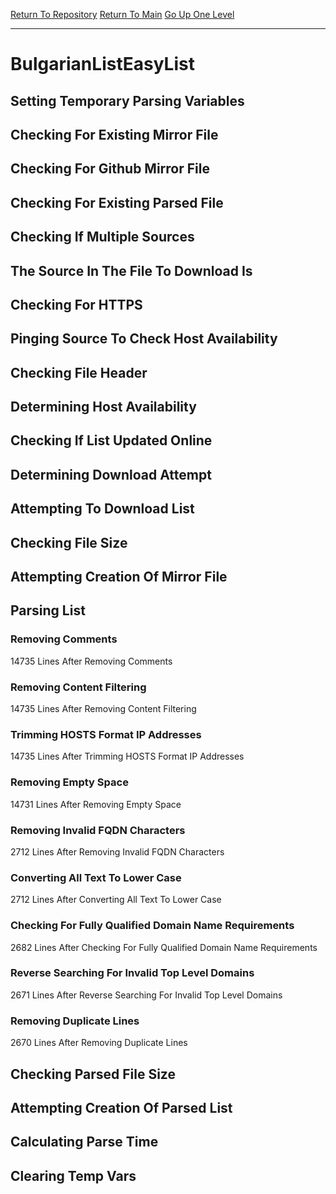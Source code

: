 [Return To Repository](https://github.com/deathbybandaid/piholeparser/)
[Return To Main](https://github.com/deathbybandaid/piholeparser/blob/master/RecentRunLogs/Mainlog.md)
[Go Up One Level](https://github.com/deathbybandaid/piholeparser/blob/master/RecentRunLogs/TopLevelScripts/30-Processing-External-Blacklists.md)
____________________________________
# BulgarianListEasyList
## Setting Temporary Parsing Variables
## Checking For Existing Mirror File
## Checking For Github Mirror File
## Checking For Existing Parsed File
## Checking If Multiple Sources
## The Source In The File To Download Is
## Checking For HTTPS
## Pinging Source To Check Host Availability
## Checking File Header
## Determining Host Availability
## Checking If List Updated Online
## Determining Download Attempt
## Attempting To Download List
## Checking File Size
## Attempting Creation Of Mirror File
## Parsing List
### Removing Comments
14735 Lines After Removing Comments
### Removing Content Filtering
14735 Lines After Removing Content Filtering
### Trimming HOSTS Format IP Addresses
14735 Lines After Trimming HOSTS Format IP Addresses
### Removing Empty Space
14731 Lines After Removing Empty Space
### Removing Invalid FQDN Characters
2712 Lines After Removing Invalid FQDN Characters
### Converting All Text To Lower Case
2712 Lines After Converting All Text To Lower Case
### Checking For Fully Qualified Domain Name Requirements
2682 Lines After Checking For Fully Qualified Domain Name Requirements
### Reverse Searching For Invalid Top Level Domains
2671 Lines After Reverse Searching For Invalid Top Level Domains
### Removing Duplicate Lines
2670 Lines After Removing Duplicate Lines
## Checking Parsed File Size
## Attempting Creation Of Parsed List
## Calculating Parse Time
## Clearing Temp Vars
